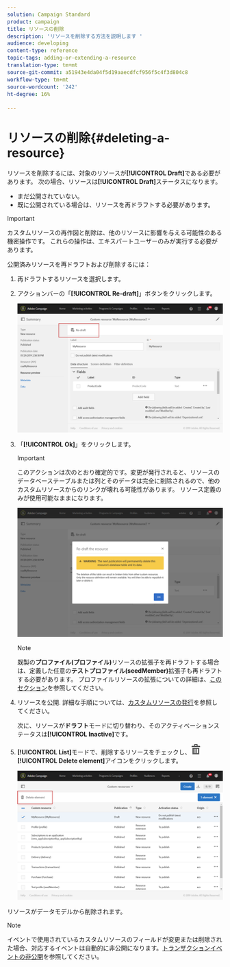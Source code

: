 ```yaml
---
solution: Campaign Standard
product: campaign
title: リソースの削除
description: 'リソースを削除する方法を説明します '
audience: developing
content-type: reference
topic-tags: adding-or-extending-a-resource
translation-type: tm+mt
source-git-commit: a51943e4da04f5d19aaecdfcf956f5c4f3d804c8
workflow-type: tm+mt
source-wordcount: '242'
ht-degree: 16%

---
```



# リソースの削除{#deleting-a-resource}

リソースを削除するには、対象のリソースが&#x200B;**[!UICONTROL Draft]**&#x200B;である必要があります。 次の場合、リソースは&#x200B;**[!UICONTROL Draft]**&#x200B;ステータスになります。

* まだ公開されていない。
* 既に公開されている場合は、リソースを再ドラフトする必要があります。

>[!IMPORTANT]
>
>カスタムリソースの再作図と削除は、他のリソースに影響を与える可能性のある機密操作です。 これらの操作は、エキスパートユーザーのみが実行する必要があります。

公開済みリソースを再ドラフトおよび削除するには：

1. 再ドラフトするリソースを選択します。
1. アクションバーの「**[!UICONTROL Re-draft]**」ボタンをクリックします。

   ![](assets/schema_extension_uc26.png)

1. 「**[!UICONTROL Ok]**」をクリックします。

   >[!IMPORTANT]
   >
   >このアクションは次のとおり確定的です。変更が発行されると、リソースのデータベーステーブルまたは列とそのデータは完全に削除されるので、他のカスタムリソースからのリンクが壊れる可能性があります。 リソース定義のみが使用可能なままになります。

   ![](assets/schema_extension_uc27.png)

   >[!NOTE]
   >
   >既製の&#x200B;**プロファイル(プロファイル)**&#x200B;リソースの拡張子を再ドラフトする場合は、定義した任意の&#x200B;**テストプロファイル(seedMember)**&#x200B;拡張子も再ドラフトする必要があります。 プロファイルリソースの拡張についての詳細は、[このセクション](../../developing/using/extending-the-profile-resource-with-a-new-field.md)を参照してください。

1. リソースを公開. 詳細な手順については、[カスタムリソースの発行](../../developing/using/updating-the-database-structure.md#publishing-a-custom-resource)を参照してください。

   次に、リソースが&#x200B;**ドラフト**&#x200B;モードに切り替わり、そのアクティベーションステータスは&#x200B;**[!UICONTROL Inactive]**&#x200B;です。

1. **[!UICONTROL List]**&#x200B;モードで、削除するリソースをチェックし、![](assets/delete_darkgrey-24px.png) **[!UICONTROL Delete element]**&#x200B;アイコンをクリックします。

   ![](assets/schema_extension_uc28.png)

リソースがデータモデルから削除されます。

>[!NOTE]
>
>イベントで使用されているカスタムリソースのフィールドが変更または削除された場合、対応するイベントは自動的に非公開になります。[トランザクションイベントの非公開](../../channels/using/publishing-transactional-event.md#unpublishing-an-event)を参照してください。
